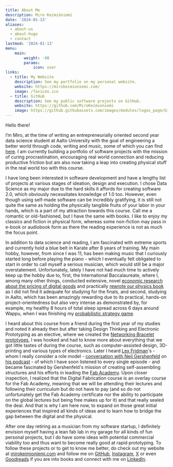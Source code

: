 ```yaml
---
title: About Me
description: Miro Keimiöniemi
date: '2024-01-13'
aliases:
  - about-us
  - about-hugo
  - contact
lastmod: '2024-01-13'
menu:
    main: 
        weight: -90
        params:
            icon: user
links:
  - title: My Website
    description: See my portfolio on my personal website.
    website: https://mirokeimioniemi.com/
    image: /favicon.ico
  - title: GitHub
    description: See my public software projects on GitHub.
    website: https://github.com/MiroKeimioniemi
    image: https://github.githubassets.com/images/modules/logos_page/GitHub-Mark.png
---
```


Hello there!

I’m Miro, at the time of writing an entrepreneurially oriented second year data science student at Aalto University with the goal of engineering a better world through code, writing and music, some of which you can find [here](https://mirokeimioniemi.com/). I am currently building a portfolio of software projects with the mission of curing procrastination, encouraging real world connection and reducing productive friction but am also now taking a leap into creating physical stuff in the real world too with this course.

I have long been interested in software development and have a lengthy list of projects at various stages of ideation, design and execution. I chose Data Science as my major due to the hard skills it affords for creating software 2.0, which obviously necessitates knowledge of 1.0 too. However, even though using self-made software can be incredibly gratifying, it is still not quite the same as holding the physically tangible fruits of your labor in your hands, which is a part of my attraction towards this course. Call me a romantic or old-fashioned, but I have the same with books. I like to enjoy my classics and fiction in physical form, whereas some non-fiction may pass in e-book or audiobook form as there the reading experience is not as much the focus point. 

In addition to data science and reading, I am fascinated with extreme sports and currently hold a blue belt in Karate after 8 years of training. My main hobby, however, from since I was 11, has been making music that I curiously started long before playing the piano - which I eventually felt obligated to start in order to call myself a serious musician, which would still be a major overstatement. Unfortunately, lately I have not had much time to actively keep up the hobby due to, first, the International Baccalaureate, where I, among many other things, conducted extensive, novel [economic research about the pricing of digital goods](https://mirokeimioniemi.com/portfolio/writing/the-pricing-of-digital-goods-in-the-music-production-software-industry.html) and practically [rewrote our physics book](https://ibdone1.wordpress.com/the-comprehensive-ib-physics-notes-for-2022-examinations-hl-and-sl/) as I did not find it adequate for studying for the finals, and second, studying in Aalto, which has been amazingly rewarding due to its practical, hands-on project-orientedness but also very intense as demonstrated by, for example, my healthy 8 hours of total sleep spread across 6 days around Wappu, when I was finishing my [probabilistic strategy game](https://github.com/MiroKeimioniemi/probabilistic-strategy-game).

I heard about this course from a friend during the first year of my studies and noted it already then but after taking Design Thinking and Electronic Prototyping as an elective, where we created the [Networking Bracelet prototypes](https://www.linkedin.com/feed/update/urn:li:activity:7143994838173089792/), I was hooked and had to know more about everything that we got little tastes of during the course, such as computer-assisted design, 3D-printing and various types of electronics. Later I heard [Lex Fridman](https://lexfridman.com/)'s - whom I really consider a role model - [conversation with Neil Gershenfeld](https://www.youtube.com/watch?v=YDjOS0VHEr4) on [his podcast](https://lexfridman.com/podcast) - of which I have soon listened to every single episode - and became fascinated by Gershenfeld's mission of creating self-assembling structures and his efforts in leading the [Fab Academy](https://fabacademy.org/). Upon closer inspection, I realized that the Digital Fabrication course is an overlay course for the Fab Academy, meaning that we will be attending their lectures and following their curriculum but do not have to pay (and so do not unfortunately get the Fab Academy certificate nor the ability to participate on the global lectures but being free makes up for it) and that really sealed the deal. And that is why I am here now, to expand on those great initial experiences that inspired all kinds of ideas and to learn how to bridge the gap between the digital and the physical.

After one day retiring as a musician from my software startup, I definitely envision myself having a lean fab lab in my garage for all kinds of fun personal projects, but I do have some ideas with potential commercial viability too and thus want to become really good at rapid prototyping. To follow these projects or to get to know me better, do check out my website at [mirokeimioniemi.com](https://mirokeimioniemi.com/) and follow me on [GitHub](https://github.com/MiroKeimioniemi), [Instagram](https://www.instagram.com/m1r0k3/), [X](https://twitter.com/M1R0K3) or even [Goodreads](https://www.goodreads.com/user/show/127709857-miro-keimi-niemi) if you are into books and connect with me on [LinkedIn](https://www.linkedin.com/in/miro-keimi%C3%B6niemi/).




























